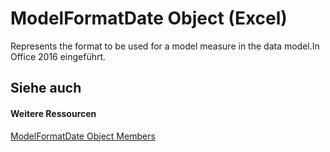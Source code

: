 
# ModelFormatDate Object (Excel)

Represents the format to be used for a model measure in the data model.In Office 2016 eingeführt.


## Siehe auch


#### Weitere Ressourcen


[ModelFormatDate Object Members](http://msdn.microsoft.com/library/ca0b5cc3-4396-84f3-add3-7581a84690a6%28Office.15%29.aspx)